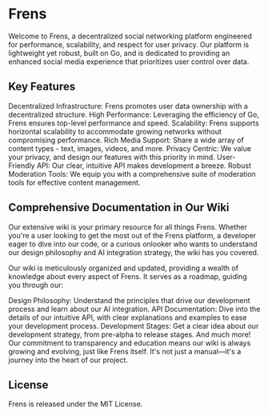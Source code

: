 # Frens
Welcome to Frens, a decentralized social networking platform engineered for performance, scalability, and respect for user privacy. Our platform is lightweight yet robust, built on Go, and is dedicated to providing an enhanced social media experience that prioritizes user control over data.

## Key Features
Decentralized Infrastructure: Frens promotes user data ownership with a decentralized structure.
High Performance: Leveraging the efficiency of Go, Frens ensures top-level performance and speed.
Scalability: Frens supports horizontal scalability to accommodate growing networks without compromising performance.
Rich Media Support: Share a wide array of content types - text, images, videos, and more.
Privacy Centric: We value your privacy, and design our features with this priority in mind.
User-Friendly API: Our clear, intuitive API makes development a breeze.
Robust Moderation Tools: We equip you with a comprehensive suite of moderation tools for effective content management.

## Comprehensive Documentation in Our Wiki
Our extensive wiki is your primary resource for all things Frens. Whether you're a user looking to get the most out of the Frens platform, a developer eager to dive into our code, or a curious onlooker who wants to understand our design philosophy and AI integration strategy, the wiki has you covered.

Our wiki is meticulously organized and updated, providing a wealth of knowledge about every aspect of Frens. It serves as a roadmap, guiding you through our:

Design Philosophy: Understand the principles that drive our development process and learn about our AI integration.
API Documentation: Dive into the details of our intuitive API, with clear explanations and examples to ease your development process.
Development Stages: Get a clear idea about our development strategy, from pre-alpha to release stages.
And much more!
Our commitment to transparency and education means our wiki is always growing and evolving, just like Frens itself. It's not just a manual—it's a journey into the heart of our project.

## License
Frens is released under the MIT License.

